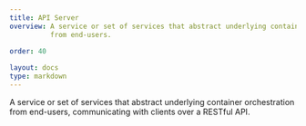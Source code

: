 ```yaml
---
title: API Server
overview: A service or set of services that abstract underlying container orchestration
          from end-users.
              
order: 40

layout: docs
type: markdown
---
```


A service or set of services that abstract underlying container orchestration
from end-users, communicating with clients over a RESTful API.
